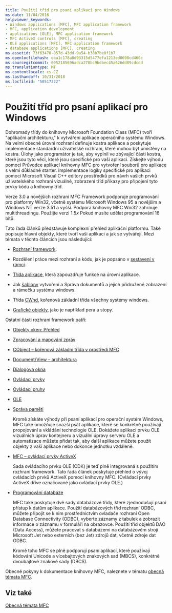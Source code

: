 ```yaml
---
title: Použití tříd pro psaní aplikací pro Windows
ms.date: 11/04/2016
helpviewer_keywords:
- Windows applications [MFC], MFC application framework
- MFC, application development
- applications [OLE], MFC application framework
- MFC ActiveX controls [MFC], creating
- OLE applications [MFC], MFC application framework
- database applications [MFC], creating
ms.assetid: 73f63470-857d-43dd-9a54-b38b7be0f1b7
ms.openlocfilehash: eaa1c178a8d93315d5477efa1213ed0698cd460c
ms.sourcegitcommit: 6052185696adca270bc9bdbec45a626dd89cdcdd
ms.translationtype: MT
ms.contentlocale: cs-CZ
ms.lasthandoff: 10/31/2018
ms.locfileid: "50517322"
---
```

# <a name="using-the-classes-to-write-applications-for-windows"></a>Použití tříd pro psaní aplikací pro Windows

Dohromady třídy do knihovny Microsoft Foundation Class (MFC) tvoří "aplikační architekturu," k vytváření aplikace operačního systému Windows. Na velmi obecné úrovni rozhraní definuje kostra aplikace a poskytuje implementace standardní uživatelské rozhraní, které mohou být umístěny na kostra. Úlohy jako programátor je tak, aby vyplnil ve zbývající části kostra, které jsou tyto věci, které jsou specifické pro vaši aplikaci. Získejte výhodu pomocí Průvodce aplikací knihovny MFC pro vytvoření souborů pro aplikace s velmi důkladné starter. Implementace logiky specifické pro aplikaci pomocí Microsoft Visual C++ editory prostředků pro návrh vašich prvků uživatelského rozhraní vizuálně, zobrazení tříd příkazy pro připojení tyto prvky kódu a knihovny tříd.

Verze 3.0 a novějších rozhraní MFC Framework podporuje programování pro platformy Win32, včetně systému Microsoft Windows 95 a novějším a Windows NT verze 3.51 a vyšší. Podpora knihovny MFC Win32 zahrnuje multithreadingu. Použijte verzi 1.5*x* Pokud musíte udělat programování 16 bitů.

Tato řada článků představuje komplexní přehled aplikační platformu. Také popisuje hlavní objekty, které tvoří vaši aplikaci a jak se vytvářejí. Mezi témata v těchto článcích jsou následující:

- [Rozhraní framework](../mfc/framework-mfc.md).

- Rozdělení práce mezi rozhraní a kódu, jak je popsáno v [sestavení v rámci](../mfc/building-on-the-framework.md).

- [Třída aplikace](../mfc/cwinapp-the-application-class.md), která zapouzdřuje funkce na úrovni aplikace.

- Jak [šablony](../mfc/document-templates-and-the-document-view-creation-process.md) vytvoření a Správa dokumentů a jejich přidružené zobrazení a rámečku systému windows.

- Třída [CWnd](../mfc/window-objects.md), kořenová základní třída všechny systémy windows.

- [Grafické objekty](../mfc/graphic-objects.md), jako je například pera a stopy.

Ostatní části rozhraní framework patří:

- [Objekty oken: Přehled](../mfc/window-objects.md)

- [Zpracování a mapování zpráv](../mfc/message-handling-and-mapping.md)

- [CObject – kořenová základní třída v prostředí MFC](../mfc/using-cobject.md)

- [Document/View – architektura](../mfc/document-view-architecture.md)

- [Dialogová okna](../mfc/dialog-boxes.md)

- [Ovládací prvky](../mfc/controls-mfc.md)

- [Ovládací pruhy](../mfc/control-bars.md)

- [OLE](../mfc/ole-in-mfc.md)

- [Správa paměti](../mfc/memory-management.md)

   Kromě získáte výhody při psaní aplikací pro operační systém Windows, MFC také umožňuje snazší psát aplikace, které se konkrétně používají propojování a vkládání technologie OLE. Dokážete aplikaci prvku OLE vizuálních úprav kontejneru a vizuální úpravy serveru OLE a automatizace můžete přidat tak, aby další aplikace můžete použít objekty z vaší aplikace nebo dokonce jednotku vzdáleně.

- [MFC – ovládací prvky ActiveX](../mfc/mfc-activex-controls.md)

   Sada ovládacího prvku OLE (CDK) je teď plně integrovaná s použitím rozhraní framework. Tato řada článek poskytuje přehled o vývoj ovládacích prvků ActiveX pomocí knihovny MFC. (Ovládací prvky ActiveX dříve označované jako ovládací prvky OLE.)

- [Programování databáze](../data/data-access-programming-mfc-atl.md)

   MFC také poskytuje dvě sady databázové třídy, které zjednodušují psaní přístup k datům aplikace. Použití databázových tříd rozhraní ODBC, můžete připojit se k nim prostřednictvím ovladače rozhraní Open Database Connectivity (ODBC), vyberte záznamy z tabulek a zobrazit informace o záznamu v formuláři na obrazovce. Použití tříd objektů DAO (Data Access), můžete pracovat s databázemi na databázovém stroji Microsoft Jet nebo externích (bez Jet) zdrojů dat, včetně zdroje dat ODBC.

   Kromě toho MFC se plně podporují psaní aplikací, které používají kódování Unicode a vícebajtových znakových sad (MBCS), konkrétně dvoubajtové znakové sady (DBCS).

Obecné pokyny k dokumentace knihovny MFC, naleznete v tématu [obecná témata MFC](../mfc/general-mfc-topics.md).

## <a name="see-also"></a>Viz také

[Obecná témata MFC](../mfc/general-mfc-topics.md)

